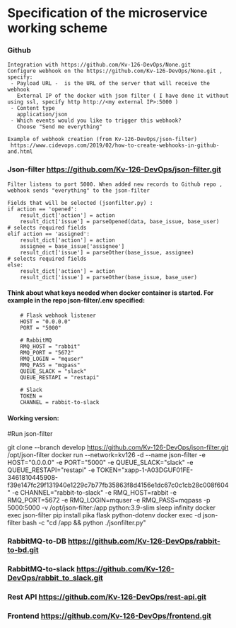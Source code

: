 # Specification of the microservice working scheme

### Github
	
	Integration with https://github.com/Kv-126-DevOps/None.git
	Configure webhook on the https://github.com/Kv-126-DevOps/None.git , specify:
	 - Payload URL -  is the URL of the server that will receive the webhook 
	   External IP of the docker with json filter ( I have done it without using ssl, specify http http://<my external IP>:5000 )
	 - Content type
	   application/json
	 - Which events would you like to trigger this webhook? 
	   Choose "Send me everything"
	
	Example of webhook creation (from Kv-126-DevOps/json-filter)
	 https://www.cidevops.com/2019/02/how-to-create-webhooks-in-github-and.html

	
### Json-filter			https://github.com/Kv-126-DevOps/json-filter.git
	
	Filter listens to port 5000. When added new records to Github repo , webhook sends "everything" to the json-filter
	
	Fields that will be selected (jsonfilter.py) :
	if action == 'opened':
        result_dict['action'] = action
        result_dict['issue'] = parseOpened(data, base_issue, base_user)            # selects required fields
    elif action == 'assigned':
        result_dict['action'] = action
        assignee = base_issue['assignee']
        result_dict['issue'] = parseOther(base_issue, assignee)                     # selects required fields
    else:
        result_dict['action'] = action
        result_dict['issue'] = parseOther(base_issue, base_user)
	
#### Think about what keys needed when docker container is started. For example in the repo json-filter/.env specified:
		# Flask webhook listener
		HOST = "0.0.0.0"
		PORT = "5000"
	
		# RabbitMQ
		RMQ_HOST = "rabbit"
		RMQ_PORT = "5672"
		RMQ_LOGIN = "mquser"
		RMQ_PASS = "mqpass"
		QUEUE_SLACK = "slack"
		QUEUE_RESTAPI = "restapi"
	
		# Slack
		TOKEN = 
		CHANNEL = rabbit-to-slack
	
#### Working version:
#Run json-filter

git clone --branch develop https://github.com/Kv-126-DevOps/json-filter.git /opt/json-filter
docker run --network=kv126 -d --name json-filter -e HOST="0.0.0.0" -e PORT="5000" -e QUEUE_SLACK="slack" -e QUEUE_RESTAPI="restapi" -e TOKEN="xapp-1-A03DGUF01FE-3461810445908-f39e147fc29f131940e1229c7b77fb35863f8d4156e1dc67c0c1cb28c008f604" -e CHANNEL="rabbit-to-slack" -e RMQ_HOST=rabbit -e RMQ_PORT=5672 -e RMQ_LOGIN=mquser -e RMQ_PASS=mqpass -p 5000:5000 -v /opt/json-filter:/app python:3.9-slim sleep infinity
docker exec json-filter pip install pika flask python-dotenv
docker exec -d json-filter bash -c "cd /app && python ./jsonfilter.py"

### RabbitMQ-to-DB		https://github.com/Kv-126-DevOps/rabbit-to-bd.git

### RabbitMQ-to-slack	https://github.com/Kv-126-DevOps/rabbit_to_slack.git

### Rest API			https://github.com/Kv-126-DevOps/rest-api.git
### Frontend			https://github.com/Kv-126-DevOps/frontend.git
